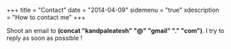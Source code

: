  +++
title = "Contact"
date = "2014-04-09"
sidemenu = "true"
xdescription = "How to contact me"
+++
 

Shoot an email to **(concat "kandpaleatesh" "@" "gmail" "." "com")**. I try to reply as soon as possible !